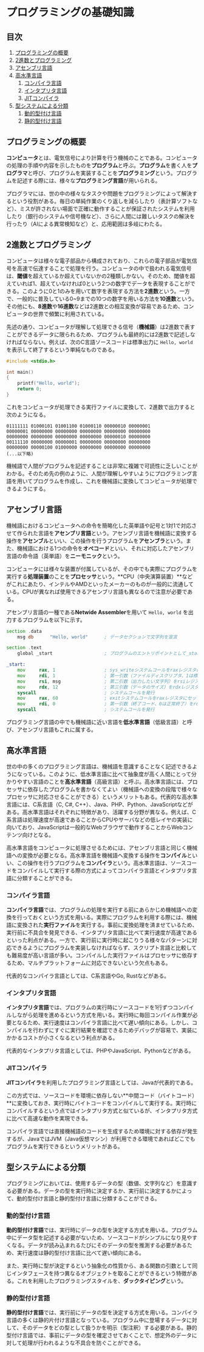 # プログラミングの基礎知識


## 目次

1. [プログラミングの概要](#プログラミングの概要)
1. [2進数とプログラミング](#2進数とプログラミング)
1. [アセンブリ言語](#アセンブリ言語)
1. [高水準言語](#高水準言語)
	1. [コンパイラ言語](#コンパイラ言語)
	1. [インタプリタ言語](#インタプリタ言語)
	1. [JITコンパイラ](#jitコンパイラ)
1. [型システムによる分類](#型システムによる分類)
	1. [動的型付け言語](#動的型付け言語)
	1. [静的型付け言語](#静的型付け言語)


## プログラミングの概要

**コンピュータ**とは、電気信号により計算を行う機械のことである。コンピュータの処理の手順や内容を示したものを**プログラム**と呼ぶ。**プログラム**を書く人を**プログラマ**と呼び、プログラムを実装することを**プログラミング**という。プログラムを記述する際には、様々な**プログラミング言語**が用いられる。

プログラマには、世の中の様々なタスクや問題をプログラミングによって解決するという役割がある。毎日の単純作業のくり返しを減らしたり（表計算ソフトなど）、ミスが許されない場面で正確に動作することが保証されたシステムを利用したり（銀行のシステムや信号機など）、さらに人間には難しいタスクの解決を行ったり（AIによる異常検知など）と、応用範囲は多岐にわたる。


## 2進数とプログラミング

コンピュータは様々な電子部品から構成されており、これらの電子部品が電気信号を高速で伝達することで処理を行う。コンピュータの中で扱われる電気信号は、**閾値**を超えているか超えていないかの2種類しかない。そのため、閾値を超えていれば1、超えていなければ0という2つの数字でデータを表現することができる。このように0と1のみを用いて数字を表現する方法を**2進数**という。一方で、一般的に普及している0~9までの10つの数字を用いる方法を**10進数**という。その他にも、**8進数**や**16進数**などは2進数との相互変換が容易であるため、コンピュータの世界で頻繁に利用されている。

先述の通り、コンピュータが理解して処理できる信号（**機械語**）は2進数で表すことができるデータに限られるため、プログラムも最終的には2進数で記述しなければならない。例えば、次のC言語ソースコードは標準出力に `Hello, world` を表示して終了するという単純なものである。

```c
#include <stdio.h>

int main()
{
	printf("Hello, world");
	return 0;
}
```

これをコンピュータが処理できる実行ファイルに変換して、2進数で出力すると次のようになる。

```
01111111 01000101 01001100 01000110 00000010 00000001
00000001 00000000 00000000 00000000 00000000 00000000
00000000 00000000 00000000 00000000 00000010 00000000
00111110 00000000 00000001 00000000 00000000 00000000
00000000 00000100 01000000 00000000 00000000 00000000
(...以下略)
```

機械語で人間がプログラムを記述することは非常に複雑で可読性に乏しいことがわかる。そのため先の例のように、人間が理解しやすいようにプログラミング言語を用いてプログラムを作成し、これを機械語に変換してコンピュータが処理できるようにする。


## アセンブリ言語

機械語におけるコンピュータへの命令を簡略化した英単語や記号と1対1で対応させて作られた言語を**アセンブリ言語**という。アセンブリ言語を機械語に変換する操作を**アセンブル**といい、この操作を行うプログラムを**アセンブラ**という。また、機械語における1つの命令を**オペコード**といい、それに対応したアセンブリ言語の命令語（英単語）を**ニーモニック**という。

コンピュータには様々な装置が付属しているが、その中でも実際にプログラムを実行する**処理装置**のことを**プロセッサ**という。**CPU（中央演算装置）**などがこれにあたり、インテルやAMDといったメーカーのものが一般的に流通している。CPUが異なれば使用できるアセンブリ言語も異なるので注意が必要である。

アセンブリ言語の一種である**Netwide Assembler**を用いて `Hello, world` を出力するプログラムを以下に示す。

```asm
section .data
	msg db		"Hello, world"		; データセクションで文字列を宣言

section .text
	global _start					; プログラムのエントリポイントとして_startを呼び出し

_start:
	mov		rax, 1					; sys_writeシステムコールをraxレジスタにセット
	mov		rdi, 1					; 第一引数（ファイルディスクリプタ、1は標準出力）をrdiレジスタにセット
	mov		rsi, msg				; 第二引数（出力したい文字列）をrsiレジスタにセット
	mov		rdx, 12					; 第三引数（データのサイズ）をrdxレジスタにセット
	syscall							; システムコールを発行
	mov		rax, 60					; exitシステムコールをraxレジスタにセット
	mov		rdi, 0					; 第一引数（終了コード、0は正常終了）をrdiレジスタにセット
	syscall							; システムコールを発行
```

プログラミング言語の中でも機械語に近い言語を**低水準言語**（低級言語）と呼び、アセンブリ言語もこれに属する。


## 高水準言語

世の中の多くのプログラミング言語は、機械語を意識することなく記述できるようになっている。このように、低水準言語に比べて抽象度が高く人間にとって分かりやすい言語のことを**高水準言語**（高級言語）と呼ぶ。高水準言語には、プロセッサに依存したプログラムを書かなくてよい（機械語への変換の段階で様々なプロセッサに対応させることができる）というメリットもある。代表的な高水準言語には、C系言語（C, C#, C++）、Java、PHP、Python、JavaScriptなどがある。高水準言語はそれぞれに特徴があり、活躍する分野が異なる。例えば、C系言語は処理速度が高速であることからCPUやサーバなどの低レイヤの実装に向いており、JavaScriptは一般的なWebブラウザで動作することからWebコンテンツ向けとなる。

高水準言語をコンピュータに処理させるためには、アセンブリ言語と同じく機械語への変換が必要となる。高水準言語を機械語へ変換する操作を**コンパイル**といい、この操作を行うプログラムを**コンパイラ**という。高水準言語は、ソースコードをコンパイルして実行する際の方式によってコンパイラ言語とインタプリタ言語に分類することができる。

### コンパイラ言語

**コンパイラ言語**では、プログラムの処理を実行する前にあらかじめ機械語への変換を行っておくという方式を用いる。実際にプログラムを利用する際には、機械語に変換された**実行ファイル**を実行する。事前に変換処理を済ませているため、実行前に不具合を発見できる、インタプリタ言語に比べて実行速度が高速であるといった利点がある。一方で、実行前に実行時に起こりうる様々なパターンに対応できるようにプログラムを実装しなければならず、スクリプト言語と比較しても難易度が高い言語が多い。コンパイルした実行ファイルはプロセッサに依存するため、マルチプラットフォームに対応できないという欠点もある。

代表的なコンパイラ言語としては、C系言語やGo, Rustなどがある。

### インタプリタ言語

**インタプリタ言語**では、プログラムの実行時にソースコードを1行ずつコンパイルしながら処理を進めるという方式を用いる。実行時に毎回コンパイル作業が必要となるため、実行速度はコンパイラ言語に比べて遅い傾向にある。しかし、コンパイルを行わずにすぐに実行結果を確認できるためデバッグが容易で、実装にかかるコストが小さくなるという利点がある。

代表的なインタプリタ言語としては、PHPやJavaScript、Pythonなどがある。

### JITコンパイラ

**JITコンパイラ**を利用したプログラミング言語としては、Javaが代表的である。

この方式では、ソースコードを環境に依存しない**中間コード（バイトコード）**に変換しておき、実行時にバイトコードをコンパイルして実行する。実行時にコンパイルするという点ではインタプリタ方式と似ているが、インタプリタ方式に比べて高速な動作を実現できる。

コンパイラ言語では直接機械語のコードを生成するため環境に対する依存が発生するが、JavaではJVM（Java仮想マシン）が利用できる環境であればどこでもプログラムを実行できるというメリットがある。


## 型システムによる分類

プログラミングにおいては、使用するデータの型（数値、文字列など）を意識する必要がある。データの型を実行時に決定するか、実行前に決定するかによって、動的型付け言語と静的型付け言語に分類することができる。

### 動的型付け言語

**動的型付け言語**では、実行時にデータの型を決定する方式を用いる。プログラム中にデータ型を記述する必要がないため、ソースコードがシンプルになり見やすくなる。データが読み込まれるたびにそのデータの型を推測する必要があるため、実行速度は静的型付け言語に比べて遅い傾向にある。

また、実行時に型が決定するという抽象化の性質から、ある関数の引数として同じインタフェースを持つ異なるオブジェクトを取ることができるという特徴がある。これを利用したプログラミングスタイルを、**ダックタイピング**という。

### 静的型付け言語

**静的型付け言語**では、実行前にデータの型を決定する方式を用いる。コンパイラ言語の多くは静的片付け言語となっている。プログラム中に登場するデータに対して、そのデータをどの型として扱うかを明示（型注釈）する必要がある。静的型付け言語では、事前にデータの型を確定させておくことで、想定外のデータに対して処理が行われるような不具合を防ぐことができる。
